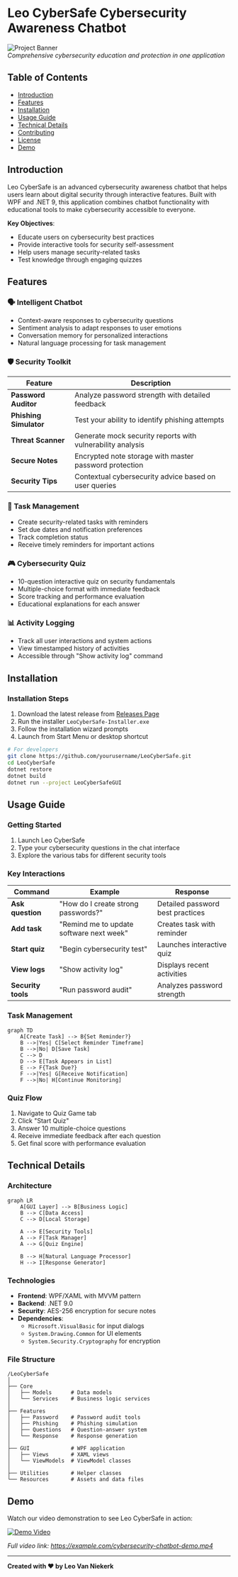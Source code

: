 # Leo CyberSafe Cybersecurity Awareness Chatbot

![Project Banner](https://placehold.co/1000x300/1e3a8a/white?text=Leo+CyberSafe+-+Your+Digital+Security+Companion)  
*Comprehensive cybersecurity education and protection in one application*

## Table of Contents
- [Introduction](#introduction)
- [Features](#features)
- [Installation](#installation)
- [Usage Guide](#usage-guide)
- [Technical Details](#technical-details)
- [Contributing](#contributing)
- [License](#license)
- [Demo](#demo)

## Introduction <a name="introduction"></a>
Leo CyberSafe is an advanced cybersecurity awareness chatbot that helps users learn about digital security through interactive features. Built with WPF and .NET 9, this application combines chatbot functionality with educational tools to make cybersecurity accessible to everyone.

**Key Objectives**:
- Educate users on cybersecurity best practices
- Provide interactive tools for security self-assessment
- Help users manage security-related tasks
- Test knowledge through engaging quizzes

## Features <a name="features"></a>

### 🗣️ Intelligent Chatbot
- Context-aware responses to cybersecurity questions
- Sentiment analysis to adapt responses to user emotions
- Conversation memory for personalized interactions
- Natural language processing for task management

### 🛡️ Security Toolkit
| Feature | Description |
|---------|-------------|
| **Password Auditor** | Analyze password strength with detailed feedback |
| **Phishing Simulator** | Test your ability to identify phishing attempts |
| **Threat Scanner** | Generate mock security reports with vulnerability analysis |
| **Secure Notes** | Encrypted note storage with master password protection |
| **Security Tips** | Contextual cybersecurity advice based on user queries |

### 📝 Task Management
- Create security-related tasks with reminders
- Set due dates and notification preferences
- Track completion status
- Receive timely reminders for important actions

### 🎮 Cybersecurity Quiz
- 10-question interactive quiz on security fundamentals
- Multiple-choice format with immediate feedback
- Score tracking and performance evaluation
- Educational explanations for each answer

### 📊 Activity Logging
- Track all user interactions and system actions
- View timestamped history of activities
- Accessible through "Show activity log" command

## Installation <a name="installation"></a>


### Installation Steps
1. Download the latest release from [Releases Page](https://github.com/yourusername/LeoCyberSafe/releases)
2. Run the installer `LeoCyberSafe-Installer.exe`
3. Follow the installation wizard prompts
4. Launch from Start Menu or desktop shortcut

```bash
# For developers
git clone https://github.com/yourusername/LeoCyberSafe.git
cd LeoCyberSafe
dotnet restore
dotnet build
dotnet run --project LeoCyberSafeGUI
```

## Usage Guide <a name="usage-guide"></a>

### Getting Started
1. Launch Leo CyberSafe
2. Type your cybersecurity questions in the chat interface
3. Explore the various tabs for different security tools

### Key Interactions
| Command | Example | Response |
|---------|---------|----------|
| **Ask question** | "How do I create strong passwords?" | Detailed password best practices |
| **Add task** | "Remind me to update software next week" | Creates task with reminder |
| **Start quiz** | "Begin cybersecurity test" | Launches interactive quiz |
| **View logs** | "Show activity log" | Displays recent activities |
| **Security tools** | "Run password audit" | Analyzes password strength |

### Task Management
```mermaid
graph TD
    A[Create Task] --> B{Set Reminder?}
    B -->|Yes| C[Select Reminder Timeframe]
    B -->|No| D[Save Task]
    C --> D
    D --> E[Task Appears in List]
    E --> F{Task Due?}
    F -->|Yes| G[Receive Notification]
    F -->|No| H[Continue Monitoring]
```

### Quiz Flow
1. Navigate to Quiz Game tab
2. Click "Start Quiz"
3. Answer 10 multiple-choice questions
4. Receive immediate feedback after each question
5. Get final score with performance evaluation

## Technical Details <a name="technical-details"></a>

### Architecture
```mermaid
graph LR
    A[GUI Layer] --> B[Business Logic]
    B --> C[Data Access]
    C --> D[Local Storage]
    
    A --> E[Security Tools]
    A --> F[Task Manager]
    A --> G[Quiz Engine]
    
    B --> H[Natural Language Processor]
    H --> I[Response Generator]
```

### Technologies
- **Frontend**: WPF/XAML with MVVM pattern
- **Backend**: .NET 9.0
- **Security**: AES-256 encryption for secure notes
- **Dependencies**:
  - `Microsoft.VisualBasic` for input dialogs
  - `System.Drawing.Common` for UI elements
  - `System.Security.Cryptography` for encryption

### File Structure
```
/LeoCyberSafe
│
├── Core
│   ├── Models      # Data models
│   └── Services    # Business logic services
│
├── Features
│   ├── Password    # Password audit tools
│   ├── Phishing    # Phishing simulation
│   ├── Questions   # Question-answer system
│   └── Response    # Response generation
│
├── GUI             # WPF application
│   ├── Views       # XAML views
│   └── ViewModels  # ViewModel classes
│
├── Utilities       # Helper classes
└── Resources       # Assets and data files
```

## Demo <a name="demo"></a>
Watch our video demonstration to see Leo CyberSafe in action:

[![Demo Video](https://placehold.co/600x400/2563eb/white?text=Watch+Demo+Video)](https://example.com/demo-video)

*Full video link: https://example.com/cybersecurity-chatbot-demo.mp4*

---

**Created with ❤️ by Leo Van Niekerk**  
